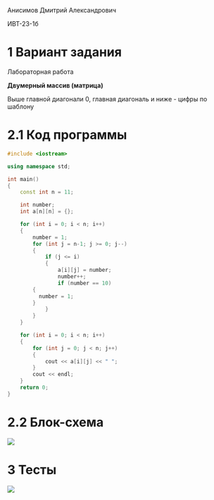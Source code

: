 Анисимов Дмитрий Александрович

ИВТ-23-1б

# 1 Вариант задания

Лабораторная работа

**Двумерный массив (матрица)**

Выше главной диагонали 0, главная диагональ и ниже - цифры по шаблону

# 2.1 Код программы

```c++
#include <iostream>

using namespace std;

int main()
{
	const int n = 11;

	int number;
	int a[n][n] = {};

	for (int i = 0; i < n; i++)
	{
		number = 1;
		for (int j = n-1; j >= 0; j--)
		{
			if (j <= i)
			{
				a[i][j] = number;
				number++;
				if (number == 10)
        {
          number = 1;
        }
			}
		}
	}

	for (int i = 0; i < n; i++)
	{
		for (int j = 0; j < n; j++)
		{
			cout << a[i][j] << " ";
		}
		cout << endl;
	}
	return 0;
}
```

# 2.2 Блок-схема

<image src="block_diagram.png">

# 3 Тесты

<image src="test.png">
